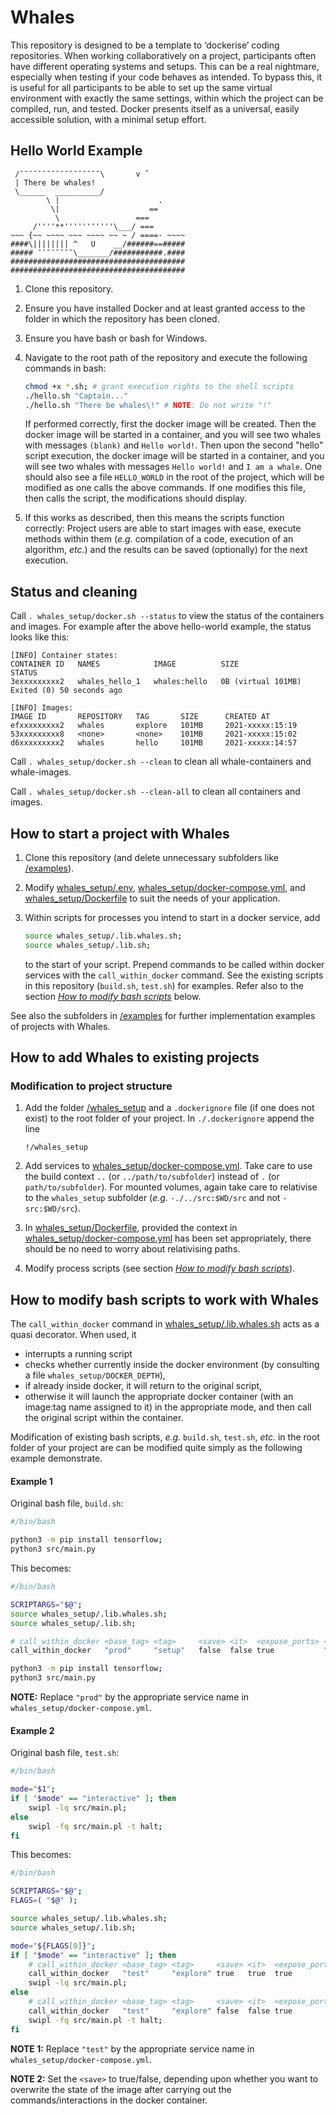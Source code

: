 # Whales #

This repository is designed to be a template to ‘dockerise’ coding repositories.
When working collaboratively on a project, participants often have different operating systems and setups.
This can be a real nightmare, especially when testing if your code behaves as intended.
To bypass this, it is useful for all participants to be able to set up the same virtual environment with exactly the same settings,
within which the project can be compiled, run, and tested.
Docker presents itself as a universal, easily accessible solution, with a minimal setup effort.

## Hello World Example ##

```
 /¯¯¯¯¯¯¯¯¯¯¯¯¯¯¯¯¯¯\       v ˇ
 | There be whales!
 \______  __________/
        \ |                      .
         \|                    ==
          \                 ===
     /''''**'''''''''''\___/ ===
~~~ {~~ ~~~~ ~~~ ~~~~ ~~ ~ / ====- ~~~~
####\|||||||| ^   U    __/######==#####
##### ¯¯¯¯¯¯¯¯\_______/###########.####
#######################################
#######################################
```

1. Clone this repository.
2. Ensure you have installed Docker and at least granted access to the folder in which the repository has been cloned.
3. Ensure you have bash or bash for Windows.
4. Navigate to the root path of the repository and execute the following commands in bash:

    ```bash
    chmod +x *.sh; # grant execution rights to the shell scripts
    ./hello.sh "Captain..."
    ./hello.sh "There be whales\!" # NOTE: Do not write "!"
    ```

    If performed correctly, first the docker image will be created.
    Then the docker image will be started in a container,
    and you will see two whales with messages `(blank)` and `Hello world!`.
    Then upon the second "hello" script execution, the docker image will be started in a container,
    and you will see two whales with messages `Hello world!` and `I am a whale`.
    One should also see a file `HELLO_WORLD` in the root of the project,
    which will be modified as one calls the above commands.
    If one modifies this file, then calls the script, the modifications
    should display.
5. If this works as described, then this means the scripts function correctly:
    Project users are able to start images with ease, execute methods within them
    (_e.g._ compilation of a code, execution of an algorithm, _etc._)
    and the results can be saved (optionally) for the next execution.

## Status and cleaning ##

Call `. whales_setup/docker.sh --status` to view the status of the containers and images.
For example after the above hello-world example, the status looks like this:

```
[INFO] Container states:
CONTAINER ID   NAMES            IMAGE          SIZE                 STATUS
3exxxxxxxxx2   whales_hello_1   whales:hello   0B (virtual 101MB)   Exited (0) 50 seconds ago

[INFO] Images:
IMAGE ID       REPOSITORY   TAG       SIZE      CREATED AT
efxxxxxxxxx2   whales       explore   101MB     2021-xxxxx:15:19
53xxxxxxxxx8   <none>       <none>    101MB     2021-xxxxx:15:02
d6xxxxxxxxx2   whales       hello     101MB     2021-xxxxx:14:57
```

Call `. whales_setup/docker.sh --clean` to clean all whale-containers and whale-images.

Call `. whales_setup/docker.sh --clean-all` to clean all containers and images.

## How to start a project with Whales ##

1. Clone this repository (and delete unnecessary subfolders like [/examples](examples)).
2. Modify
    [whales_setup/.env](whales_setup/.env),
    [whales_setup/docker-compose.yml](whales_setup/docker-compose.yml),
    and
    [whales_setup/Dockerfile](whales_setup/Dockerfile)
    to suit the needs of your application.
3. Within scripts for processes you intend to start in a docker service, add

    ```bash
    source whales_setup/.lib.whales.sh;
    source whales_setup/.lib.sh;
    ```

    to the start of your script.
    Prepend commands to be called within docker services with the `call_within_docker` command.
    See the existing scripts in this repository (`build.sh`, `test.sh`) for examples.
    Refer also to the section
        [_How to modify bash scripts_](#how-to-modify-bash-scripts-to-work-with-whales)
    below.

See also the subfolders in [/examples](examples) for further implementation examples of projects with Whales.

## How to add Whales to existing projects ##

### Modification to project structure ###

1. Add the folder [/whales_setup](whales_setup) and a `.dockerignore` file (if one does not exist) to the root folder of your project.
    In `./.dockerignore` append the line

    ```.dockerignore
    !/whales_setup
    ```
2. Add services to [whales_setup/docker-compose.yml](whales_setup/docker-compose.yml).
    Take care to use the build context `..` (or `../path/to/subfolder`) instead of `.` (or `path/to/subfolder`).
    For mounted volumes, again take care to relativise to the `whales_setup` subfolder
    (_e.g._ `-./../src:$WD/src` and not `-src:$WD/src`).
3. In [whales_setup/Dockerfile](whales_setup/Dockerfile),
    provided the context in [whales_setup/docker-compose.yml](whales_setup/docker-compose.yml) has been set appropriately,
    there should be no need to worry about relativising paths.
4. Modify process scripts (see section [_How to modify bash scripts_](#how-to-modify-bash-scripts-to-work-with-whales)).

## How to modify bash scripts to work with Whales ##

The `call_within_docker` command in [whales_setup/.lib.whales.sh](whales_setup/.lib.whales.sh) acts as a quasi decorator.
When used, it

- interrupts a running script
- checks whether currently inside the docker environment (by consulting a file `whales_setup/DOCKER_DEPTH`),
- if already inside docker, it will return to the original script,
- otherwise it will launch the appropriate docker container (with an image:tag name assigned to it) in the appropriate mode,
and then call the original script within the container.

Modification of existing bash scripts, _e.g._ `build.sh`, `test.sh`, _etc._ in the root folder of your project
are can be modified quite simply as the following example demonstrate.

#### Example 1 ####

Original bash file, `build.sh`:

```bash
#/bin/bash

python3 -m pip install tensorflow;
python3 src/main.py
```

This becomes:

```bash
#/bin/bash

SCRIPTARGS="$@";
source whales_setup/.lib.whales.sh;
source whales_setup/.lib.sh;

# call_within_docker <base_tag> <tag>     <save> <it>  <expose_ports> <script>  <params>
call_within_docker   "prod"     "setup"   false  false true           "build.sh" $SCRIPTARGS;

python3 -m pip install tensorflow;
python3 src/main.py
```

**NOTE:** Replace `"prod"` by the appropriate service name in `whales_setup/docker-compose.yml`.

#### Example 2 ####

Original bash file, `test.sh`:

```bash
#/bin/bash

mode="$1";
if [ "$mode" == "interactive" ]; then
    swipl -lq src/main.pl;
else
    swipl -fq src/main.pl -t halt;
fi
```

This becomes:

```bash
#/bin/bash

SCRIPTARGS="$@";
FLAGS=( "$@" );

source whales_setup/.lib.whales.sh;
source whales_setup/.lib.sh;

mode="${FLAGS[0]}";
if [ "$mode" == "interactive" ]; then
    # call_within_docker <base_tag> <tag>     <save> <it>  <expose_ports> <script>  <params>
    call_within_docker   "test"     "explore" true   true  true           "test.sh" $SCRIPTARGS;
    swipl -lq src/main.pl;
else
    # call_within_docker <base_tag> <tag>     <save> <it>  <expose_ports> <script>  <params>
    call_within_docker   "test"     "explore" false  false true           "test.sh" $SCRIPTARGS;
    swipl -fq src/main.pl -t halt;
fi
```

**NOTE 1:** Replace `"test"` by the appropriate service name in `whales_setup/docker-compose.yml`.

**NOTE 2:** Set the `<save>` to true/false, depending upon whether you want to overwrite the state
of the image after carrying out the commands/interactions in the docker container.
